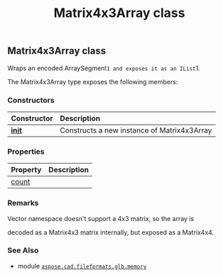 ﻿---
title: Matrix4x3Array class
second_title: Aspose.CAD for Python via .NET API References
description: 
type: docs
weight: 60
url: /python-net/aspose.cad.fileformats.glb.memory/matrix4x3array/
is_root: false
---

## Matrix4x3Array class

Wraps an encoded ArraySegment`1 and exposes it as an IList`1.



The Matrix4x3Array type exposes the following members:

### Constructors
| Constructor | Description |
| :- | :- |
| [__init__](/cad/python-net/aspose.cad.fileformats.glb.memory/matrix4x3array/__init__/#) | Constructs a new instance of Matrix4x3Array |


### Properties
| Property | Description |
| :- | :- |
| [count](/cad/python-net/aspose.cad.fileformats.glb.memory/matrix4x3array/count) |  |



### Remarks 


Vector namespace doesn't support a 4x3 matrix, so the array is

decoded as a Matrix4x3 matrix internally, but exposed as a Matrix4x4.

### See Also
* module [`aspose.cad.fileformats.glb.memory`](..)
